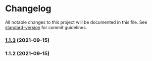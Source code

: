 # Changelog

All notable changes to this project will be documented in this file. See [standard-version](https://github.com/conventional-changelog/standard-version) for commit guidelines.

### [1.1.3](https://github.com/ar-insoft/raportowanie-pracy-zlecenia/compare/v1.1.2...v1.1.3) (2021-09-15)

### 1.1.2 (2021-09-15)

